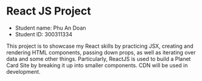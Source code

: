 # React JS Project

- Student name: Phu An Doan
- Student ID: 300311334

This project is to showcase my React skills by practicing JSX, creating and rendering HTML components, passing down props, as well as iterating over data and some other things. Particularly, ReactJS is used to build a Planet Card Site by breaking it up into smaller components. CDN will be used in development.
